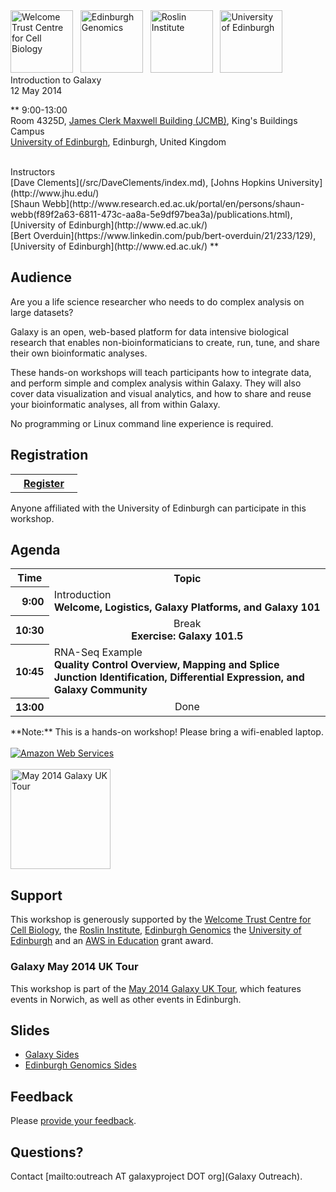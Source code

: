 <div class='center'>
<a href='http://www.wcb.ed.ac.uk/'><img src="/src/Images/Logos/WTCCBLogo.png" alt="Welcome Trust Centre for Cell Biology" height="100" /></a> &nbsp; 
<a href='http://www.genomics.ed.ac.uk/'><img src="/src/Images/Logos/EdinburghGenomics.png" alt="Edinburgh Genomics" height="100" /></a>
&nbsp; 
<a href='http://www.roslin.ed.ac.uk/'><img src="/src/Images/Logos/RoslinLogo.jpg" alt="Roslin Institute" height="100" /></a> 
&nbsp; 
<a href='http://www.ed.ac.uk/'><img src="/src/Images/Logos/UEdinburghSquareLogo.png" alt="University of Edinburgh" height="100" /></a> 
<div class='title'>Introduction to Galaxy<br />12 May 2014</div>

**
9:00-13:00<br />
Room 4325D, [James Clerk Maxwell Building (JCMB)](http://www.ph.ed.ac.uk/about/locations/jcmb), King's Buildings Campus<br /> 
[University of Edinburgh](http://www.ed.ac.uk/), Edinburgh, United Kingdom

<br />
Instructors<br />[Dave Clements](/src/DaveClements/index.md), [Johns Hopkins University](http://www.jhu.edu/)<br /> [Shaun Webb](http://www.research.ed.ac.uk/portal/en/persons/shaun-webb(f89f2a63-6811-473c-aa8a-5e9df97bea3a)/publications.html), [University of Edinburgh](http://www.ed.ac.uk/)<br />
[Bert Overduin](https://www.linkedin.com/pub/bert-overduin/21/233/129), [University of Edinburgh](http://www.ed.ac.uk/)
**
</div>

## Audience

Are you a life science researcher who needs to do complex analysis on large datasets?

Galaxy is an open, web-based platform for data intensive biological research that enables non-bioinformaticians to create, run, tune, and share their own bioinformatic analyses.

These hands-on workshops will teach participants how to integrate data, and perform simple and complex analysis within Galaxy. They will also cover data visualization and visual analytics, and how to share and reuse your bioinformatic analyses, all from within Galaxy.

No programming or Linux command line experience is required.


## Registration

<table>
  <tr>
    <th> &nbsp;&nbsp; <a href='http://www.bioinformatics.ed.ac.uk/events/galaxy-workshop'>Register</a> &nbsp;&nbsp; </th>
  </tr>
</table>


Anyone affiliated with the University of Edinburgh can participate in this workshop.

## Agenda

<table>
  <tr class="th" >
    <th> Time </th>
    <th> Topic </th>
  </tr>
  <tr>
    <th style=" text-align: right;"> 9:00 </th>
    <td> </strong>Introduction<strong><div class='indent'>Welcome, Logistics, Galaxy Platforms, and Galaxy 101</div> </td>
  </tr>
  <tr>
    <th style=" text-align: right;"> 10:30 </th>
    <td style=" text-align: center;"> </strong>Break<strong><div class='indent'>Exercise: Galaxy 101.5</div> </td>
  </tr>
  <tr>
    <th style=" text-align: right;"> 10:45 </th>
    <td> </strong>RNA-Seq Example<strong><div class='indent'>Quality Control Overview, Mapping and Splice Junction Identification, Differential Expression, and Galaxy Community</div>  </td>
  </tr>
  <tr>
    <th style=" text-align: right;"> 13:00 </th>
    <td style=" text-align: center;"> </strong>Done<strong> </td>
  </tr>
</table>



<div class='center'>**Note:** This is a hands-on workshop!  Please bring a wifi-enabled laptop.</div>

<div class='right'>
<br /><a href='http://aws.amazon.com/'><img src="/src/Images/Logos/AWSLogo.png" alt="Amazon Web Services" /></a><br /><br />
<a href='/src/Events/UKMay2014/index.md'><img src="/src/Images/Logos/UKMay2014Tour.png" alt="May 2014 Galaxy UK Tour" width="160px" /></a>
</div>

## Support

This workshop is generously supported by the [Welcome Trust Centre for Cell Biology](http://www.wcb.ed.ac.uk/), the [Roslin Institute](http://www.roslin.ed.ac.uk/), [Edinburgh Genomics](http://www.genomics.ed.ac.uk/) the [University of Edinburgh](http://www.ed.ac.uk/) and an [AWS in Education](http://aws.amazon.com/education/) grant award.

### Galaxy May 2014 UK Tour

This workshop is part of the [May 2014 Galaxy UK Tour](/src/Events/UKMay2014/index.md), which features events in Norwich, as well as other events in Edinburgh.

## Slides

* [Galaxy Sides](ATTACHMENT_URLDocuments/Presentations/201405UEDINBURGHWorkshop.pdf)   
* [Edinburgh Genomics Sides](ATTACHMENT_URLDocuments/Presentations/201405EdinburghGenomics.pdf)   

## Feedback

Please [provide your feedback](http://bit.ly/gxyedifeedback).

## Questions?

Contact [mailto:outreach AT galaxyproject DOT org](Galaxy Outreach).
